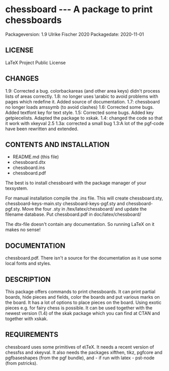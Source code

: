 # chessboard --- A package to print chessboards
Packageversion: 1.9 Ulrike Fischer 2020
Packagedate: 2020-11-01

## LICENSE
LaTeX Project Public License


## CHANGES
1.9: Corrected a bug. colorbackareas (and other area keys) didn't process 
     lists of areas correctly.
1.8: no longer uses \arabic to avoid problems with pages which redefine it.
     Added source of documentation. 
1.7: chessboard no longer loads amssymb (to avoid clashes)
1.6: Corrected some bugs. Added textfont key for text style.
1.5: Corrected some bugs.
     Added key getpiecelists.
     Adapted the package to xskak.
1.4: changed the code so that it work with xkeyval 2.5
1.3a: corrected a small bug
1.3:A lot of the pgf-code have been rewritten and extended.


## CONTENTS AND INSTALLATION

- README.md (this file)
- chessboard.dtx
- chessboard.ins
- chessboard.pdf

The best is to install chessboard with the package manager of your texsystem.

For manual installation compile the .ins file. This will create chessboard.sty, chessboard-keys-main.sty
chessboard-keys-pgf.sty and chessboard-pgf.sty. 
Move the four .sty  in <texmf>/tex/latex/chessboard/ and update the filename
database. Put chessboard.pdf in  doc/latex/chessboard/


The dtx-file doesn't contain any documentation.
So running LaTeX on it makes no sense!


## DOCUMENTATION

chessboard.pdf. There isn't a source for the documentation as it use some
local fonts and styles.

## DESCRIPTION

This package offers commands to print chessboards. It can print partial boards,
hide pieces and fields, color the boards and put various marks on the board.
It has a lot of options to place pieces on the board. Using exotic pieces e.g. for
fairy chess is possible.
It can be used together with the newest version (1.4) of the skak package
which you can find at CTAN and together with xskak.


## REQUIREMENTS
chessboard uses some primitives of e\TeX. It needs a recent version
of chessfss and xkeyval. It also needs the packages xifthen, tikz, pgfcore and pgfbaseshapes (from the pgf bundle),
and - if run with latex - pst-node (from pstricks).

